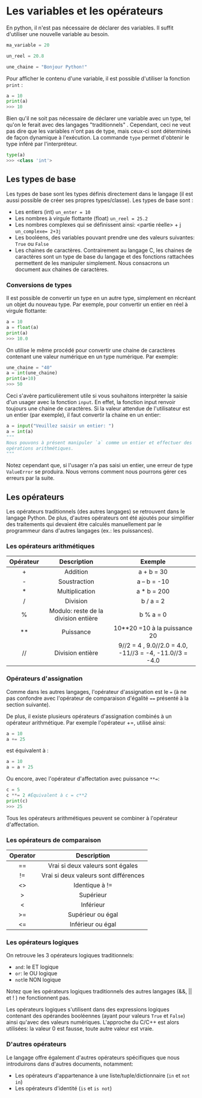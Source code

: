 # Les variables et les opérateurs

En python, il n'est pas nécessaire de déclarer des variables. Il suffit d'utiliser une nouvelle variable au besoin.

```python
ma_variable = 20

un_reel = 20.8

une_chaine = "Bonjour Python!"
```

Pour afficher le contenu d'une variable, il est possible d'utiliser la fonction `print` :

```python
a = 10
print(a)
>>> 10
```

Bien qu'il ne soit pas nécessaire de déclarer une variable avec un type, tel qu'on le ferait avec des langages "traditionnels" . Cependant, ceci ne veut pas dire que les variables n'ont pas de type, mais ceux-ci sont déterminés de façon dynamique à l'exécution. La commande `type` permet d'obtenir le type inféré par l'interpréteur.

```python
type(a)
>>> <class 'int'>
```

## Les types de base

Les types de base sont les types définis directement dans le langage (il est aussi possible de créer ses propres types/classe).  Les types de base sont : 

* Les entiers (int)
  `un_enter = 10`
* Les nombres à virgule flottante (float)
  `un_reel = 25.2`
* Les nombres complexes qui se définissent ainsi:  <partie réelle> + <partie imaginaire>j
  `un_complexe= 2+3j`
* Les booléens, des variables pouvant prendre une des valeurs suivantes: `True` ou `False`
* Les chaines de caractères. Contrairement au langage C, les chaines de caractères sont un type de base du langage et des fonctions rattachées permettent de les manipuler simplement. Nous consacrons un document aux chaines de caractères.

### Conversions de types

Il est possible de convertir un type en un autre type, simplement en récréant un objet du nouveau type. Par exemple, pour convertir un entier en réel à virgule flottante: 

```python
a = 10 
a = float(a)
print(a)
>>> 10.0
```

On utilise le même procédé pour convertir une chaine de caractères contenant une valeur numérique en un type numérique. Par exemple: 

```python
une_chaine = "40"
a = int(une_chaine)
print(a+10)
>>> 50
```

Ceci s'avère particulièrement utile si vous souhaitons interpréter la saisie d'un usager avec la fonction `input`. En effet, la fonction input renvoir toujours une chaine de caractères. Si la valeur attendue de l'utilisateur est un entier (par exemple), il faut convertir la chaine en un entier: 

```python
a = input("Veuillez saisir un entier: ")
a = int(a)
"""
Nous pouvons à présent manipuler `a` comme un entier et effectuer des
opérations arithmétiques.
"""

```

Notez cependant que, si l'usager n'a pas saisi un entier, une erreur de type `ValueError` se produira. Nous verrons comment nous pourrons gérer ces erreurs par la suite.

## Les opérateurs

Les opérateurs traditionnels (des autres langages) se retrouvent dans le langage Python. De plus, d'autres opérateurs ont été ajoutés pour simplifier des traitements qui devaient être calculés manuellement par le programmeur dans d'autres langages (ex.: les puissances).

### Les opérateurs arithmétiques

| Opérateur |             Description              |                         Exemple                         |
| :-------: | :----------------------------------: | :-----------------------------------------------------: |
|     +     |               Addition               |                       a + b = 30                        |
|     -     |             Soustraction             |                       a – b = -10                       |
|     *     |            Multiplication            |                       a * b = 200                       |
|     /     |               Division               |                        b / a = 2                        |
|     %     | Modulo: reste de la division entière |                        b % a = 0                        |
|    **     |              Puissance               |              10**20 =10 à la puissance 20               |
|    //     |           Division entière           | 9//2 = 4 , 9.0//2.0 = 4.0, -11//3 = -4, -11.0//3 = -4.0 |

### Opérateurs d'assignation

Comme dans les autres langages, l'opérateur d'assignation est le `=` (à ne pas confondre avec l'opérateur de comparaison d'égalité `==` présenté à la section suivante).

De plus, il existe plusieurs opérateurs d'assignation combinés à un opérateur arithmétique. Par exemple l'opérateur +=, utilisé ainsi: 

```python
a = 10
a += 25
```

est équivalent à : 

```python
a = 10
a = a + 25
```

Ou encore, avec l'opérateur d'affectation avec puissance `**=`:

```python
c = 5
c **= 2 #Équivalent à c = c**2 
print(c)
>>> 25
```

Tous les opérateurs arithmétiques peuvent se combiner à l'opérateur d'affectation.

### Les opérateurs de comparaison

| Operator |              Description              |
| :------: | :-----------------------------------: |
|    ==    |   Vrai si deux valeurs sont égales    |
|    !=    | Vrai si deux valeurs sont différences |
|    <>    |            Identique à !=             |
|    >     |               Supérieur               |
|    <     |               Inférieur               |
|    >=    |           Supérieur ou égal           |
|    <=    |           Inférieur ou égal           |

### Les opérateurs logiques

On retrouve les 3 opérateurs logiques traditionnels: 

* `and`: le ET logique
* `or`: le OU logique
* `not`le NON logique

Notez que les opérateurs logiques traditionnels des autres langages (&&, || et ! ) ne fonctionnent pas. 

Les opérateurs logiques s'utilisent dans des expressions logiques contenant des opérandes booléennes (ayant pour valeurs `True` et  `False`) ainsi qu'avec des valeurs numériques. L'approche du C/C++ est alors utilisées: la valeur 0 est fausse, toute autre valeur est vraie.

### D'autres opérateurs

Le langage offre également d'autres opérateurs spécifiques que nous introduirons dans d'autres documents, notamment: 

* Les opérateurs d'appartenance à une liste/tuple/dictionnaire (`in` et `not in`)
* Les opérateurs d'identité (`is` et `is not`)

